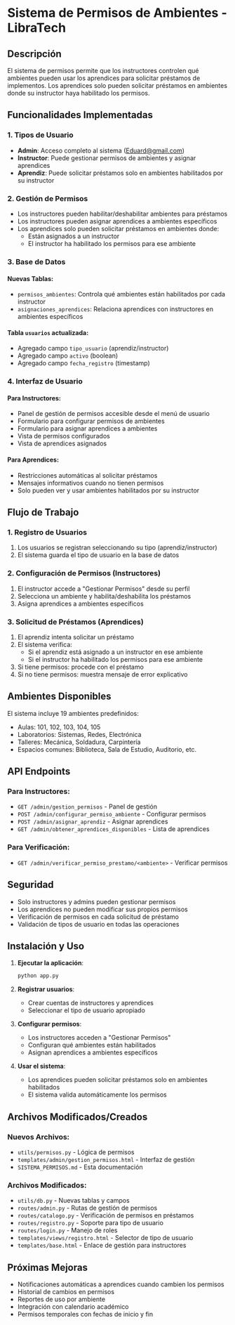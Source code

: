 # Sistema de Permisos de Ambientes - LibraTech

## Descripción

El sistema de permisos permite que los instructores controlen qué ambientes pueden usar los aprendices para solicitar préstamos de implementos. Los aprendices solo pueden solicitar préstamos en ambientes donde su instructor haya habilitado los permisos.

## Funcionalidades Implementadas

### 1. Tipos de Usuario
- **Admin**: Acceso completo al sistema (Eduard@gmail.com)
- **Instructor**: Puede gestionar permisos de ambientes y asignar aprendices
- **Aprendiz**: Puede solicitar préstamos solo en ambientes habilitados por su instructor

### 2. Gestión de Permisos
- Los instructores pueden habilitar/deshabilitar ambientes para préstamos
- Los instructores pueden asignar aprendices a ambientes específicos
- Los aprendices solo pueden solicitar préstamos en ambientes donde:
  - Están asignados a un instructor
  - El instructor ha habilitado los permisos para ese ambiente

### 3. Base de Datos

#### Nuevas Tablas:
- `permisos_ambientes`: Controla qué ambientes están habilitados por cada instructor
- `asignaciones_aprendices`: Relaciona aprendices con instructores en ambientes específicos

#### Tabla `usuarios` actualizada:
- Agregado campo `tipo_usuario` (aprendiz/instructor)
- Agregado campo `activo` (boolean)
- Agregado campo `fecha_registro` (timestamp)

### 4. Interfaz de Usuario

#### Para Instructores:
- Panel de gestión de permisos accesible desde el menú de usuario
- Formulario para configurar permisos de ambientes
- Formulario para asignar aprendices a ambientes
- Vista de permisos configurados
- Vista de aprendices asignados

#### Para Aprendices:
- Restricciones automáticas al solicitar préstamos
- Mensajes informativos cuando no tienen permisos
- Solo pueden ver y usar ambientes habilitados por su instructor

## Flujo de Trabajo

### 1. Registro de Usuarios
1. Los usuarios se registran seleccionando su tipo (aprendiz/instructor)
2. El sistema guarda el tipo de usuario en la base de datos

### 2. Configuración de Permisos (Instructores)
1. El instructor accede a "Gestionar Permisos" desde su perfil
2. Selecciona un ambiente y habilita/deshabilita los préstamos
3. Asigna aprendices a ambientes específicos

### 3. Solicitud de Préstamos (Aprendices)
1. El aprendiz intenta solicitar un préstamo
2. El sistema verifica:
   - Si el aprendiz está asignado a un instructor en ese ambiente
   - Si el instructor ha habilitado los permisos para ese ambiente
3. Si tiene permisos: procede con el préstamo
4. Si no tiene permisos: muestra mensaje de error explicativo

## Ambientes Disponibles

El sistema incluye 19 ambientes predefinidos:
- Aulas: 101, 102, 103, 104, 105
- Laboratorios: Sistemas, Redes, Electrónica
- Talleres: Mecánica, Soldadura, Carpintería
- Espacios comunes: Biblioteca, Sala de Estudio, Auditorio, etc.

## API Endpoints

### Para Instructores:
- `GET /admin/gestion_permisos` - Panel de gestión
- `POST /admin/configurar_permiso_ambiente` - Configurar permisos
- `POST /admin/asignar_aprendiz` - Asignar aprendices
- `GET /admin/obtener_aprendices_disponibles` - Lista de aprendices

### Para Verificación:
- `GET /admin/verificar_permiso_prestamo/<ambiente>` - Verificar permisos

## Seguridad

- Solo instructores y admins pueden gestionar permisos
- Los aprendices no pueden modificar sus propios permisos
- Verificación de permisos en cada solicitud de préstamo
- Validación de tipos de usuario en todas las operaciones

## Instalación y Uso

1. **Ejecutar la aplicación**:
   ```bash
   python app.py
   ```

2. **Registrar usuarios**:
   - Crear cuentas de instructores y aprendices
   - Seleccionar el tipo de usuario apropiado

3. **Configurar permisos**:
   - Los instructores acceden a "Gestionar Permisos"
   - Configuran qué ambientes están habilitados
   - Asignan aprendices a ambientes específicos

4. **Usar el sistema**:
   - Los aprendices pueden solicitar préstamos solo en ambientes habilitados
   - El sistema valida automáticamente los permisos

## Archivos Modificados/Creados

### Nuevos Archivos:
- `utils/permisos.py` - Lógica de permisos
- `templates/admin/gestion_permisos.html` - Interfaz de gestión
- `SISTEMA_PERMISOS.md` - Esta documentación

### Archivos Modificados:
- `utils/db.py` - Nuevas tablas y campos
- `routes/admin.py` - Rutas de gestión de permisos
- `routes/catalogo.py` - Verificación de permisos en préstamos
- `routes/registro.py` - Soporte para tipo de usuario
- `routes/login.py` - Manejo de roles
- `templates/views/registro.html` - Selector de tipo de usuario
- `templates/base.html` - Enlace de gestión para instructores

## Próximas Mejoras

- Notificaciones automáticas a aprendices cuando cambien los permisos
- Historial de cambios en permisos
- Reportes de uso por ambiente
- Integración con calendario académico
- Permisos temporales con fechas de inicio y fin
